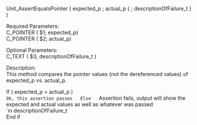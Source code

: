 ﻿Unit_AssertEqualsPointer ( expected_p ; actual_p { ; descriptionOfFailure_t } )    Required Parameters:  C_POINTER ( $1; expected_p)  C_POINTER ( $2; actual_p)    Optional Parameters:  C_TEXT ( $3; descriptionOfFailure_t )    Description:  This method compares the pointer values (not the dereferenced values) of expected_p vs. actual_p.    If ( expected_p = actual_p )      `Ok, this assertion passes  Else      `Assertion fails, output will show the expected and actual values as well as whatever was passed      `in descriptionOfFailure_t  End if